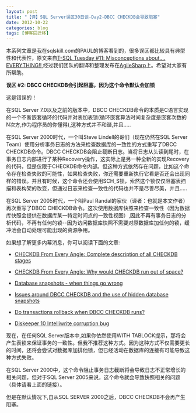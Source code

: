 ```yaml
---
layout: post
title: "【译】SQL Server误区30日谈-Day2-DBCC CHECKDB会导致阻塞"
date: 2012-10-22
categories: blog
tags: [博客园迁移]
---
```


本系列文章是我在sqlskill.com的PAUL的博客看到的，很多误区都比较具有典型性和代表性，原文来自[T-SQL Tuesday \#11: Misconceptions about.... EVERYTHING\!\!](http://www.sqlskills.com/blogs/paul/post/T-SQL-Tuesday-11-Misconceptions-about-EVERYTHING!!.aspx),经过我们团队的翻译和整理发布在[AgileSharp](http://www.AgileSharp.com)上。希望对大家有所帮助。

**误区 \#2: DBCC CHECKDB会引起阻塞，因为这个命令默认会加锁**

这是错误的！

在SQL Server 7.0以及之前的版本中，DBCC CHECKDB命令的本质是C语言实现的一个不断嵌套循环的代码并对表加表锁\(循环嵌套算法时间复杂度是嵌套次数的N次方,作为程序员的你懂得\),这种方式并不和谐,并且…..

在SQL Server 2000时代，一个叫Steve Lindell的哥们（现在仍然在SQL Server Team）使用分析事务日志的方法来检查数据库的一致性的方式重写了DBCC CHECKDB命令。DBCC CHECKDB会阻止截断日志。当将日志从头读到尾时，在事务日志内部进行了某种Recovery操作，这实际上是另一种全新的实现Recovery的代码，但是仅限于CHECKDB命令内部。但这种方式依然存在问题，比如这个命令存在检查失败的可能性，如果检查失败，你还需要重新执行它看是否还会出现同样的错误。并且有时候，这个命令还会使用SCH\_S锁，索然这个锁仅仅阻塞表扫描和表构架的改变，但通过日志来检查一致性的代码也并不是尽善尽美，并且…..

在SQL Server 2005时代，一个叫Paul Randal的家伙（译者：也就是本文作者）再次重写了DBCC CHECKDB命令。这次使用数据库快照来检查一致性（因为数据库快照会提供在数据库某一特定时间点的一致性视图）,因此不再有事务日志的分析代码，不再有任何的锁--因为访问数据库快照不需要对原数据库加任何的锁，缓冲池会自动处理可能出现的资源争用。

如果想了解更多内幕消息，你可以阅读下面的文章:

  * [CHECKDB From Every Angle: Complete description of all CHECKDB stages](http://www.sqlskills.com/BLOGS/PAUL/post/CHECKDB-From-Every-Angle-Complete-description-of-all-CHECKDB-stages.aspx)

  * [CHECKDB From Every Angle: Why would CHECKDB run out of space?](http://www.sqlskills.com/BLOGS/PAUL/post/CHECKDB-From-Every-Angle-Why-would-CHECKDB-run-out-of-space.aspx)

  * [Database snapshots - when things go wrong](http://www.sqlskills.com/BLOGS/PAUL/post/Database-snapshots-when-things-go-wrong.aspx)

  * [Issues around DBCC CHECKDB and the use of hidden database snapshots](http://www.sqlskills.com/BLOGS/PAUL/post/Issues-around-DBCC-CHECKDB-and-the-use-of-hidden-database-snapshots.aspx)

  * [Do transactions rollback when DBCC CHECKDB runs?](http://www.sqlskills.com/BLOGS/PAUL/post/Do-transactions-rollback-when-DBCC-CHECKDB-runs.aspx)

  * [Diskeeper 10 Intelliwrite corruption bug](http://www.sqlskills.com/BLOGS/PAUL/post/Diskeeper-10-Intelliwrite-corruption-bug.aspx)




现在，在任何SQL Server版本中,如果你依然使用WITH TABLOCK提示，那将会产生表锁来保证事务的一致性。但我不推荐这种方式。因为这种方式不仅需要更长的时间，还将会尝试对数据库加排他锁，但已经活动在数据库的连接有可能导致这种方式失败。

在SQL Server 2000中，这个命令阻止事务日志截断将会导致日志不正常增长的相关问题，但对于SQL Server 2005来说，这个命令就会导致快照相关的问题（具体请看上面的链接）。

但是在默认情况下,自从SQL SERVER 2000之后，DBCC CHECKDB不会再产生阻塞。
